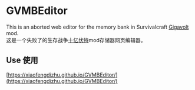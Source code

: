 # GVMBEditor
This is an aborted web editor for the memory bank in Survivalcraft [Gigavolt](https://github.com/XiaofengdiZhu/Gigavolt) mod.  
这是一个失败了的生存战争[十亿伏特](https://github.com/XiaofengdiZhu/Gigavolt)mod存储器网页编辑器。
## Use 使用
[https://xiaofengdizhu.github.io/GVMBEditor/](https://xiaofengdizhu.github.io/GVMBEditor/)
